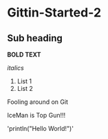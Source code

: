 # Gittin-Started-2

## Sub heading

**BOLD TEXT**

*italics*

1. List 1
2. List 2

Fooling around on Git

IceMan is Top Gun!!!

'println("Hello World!")'
